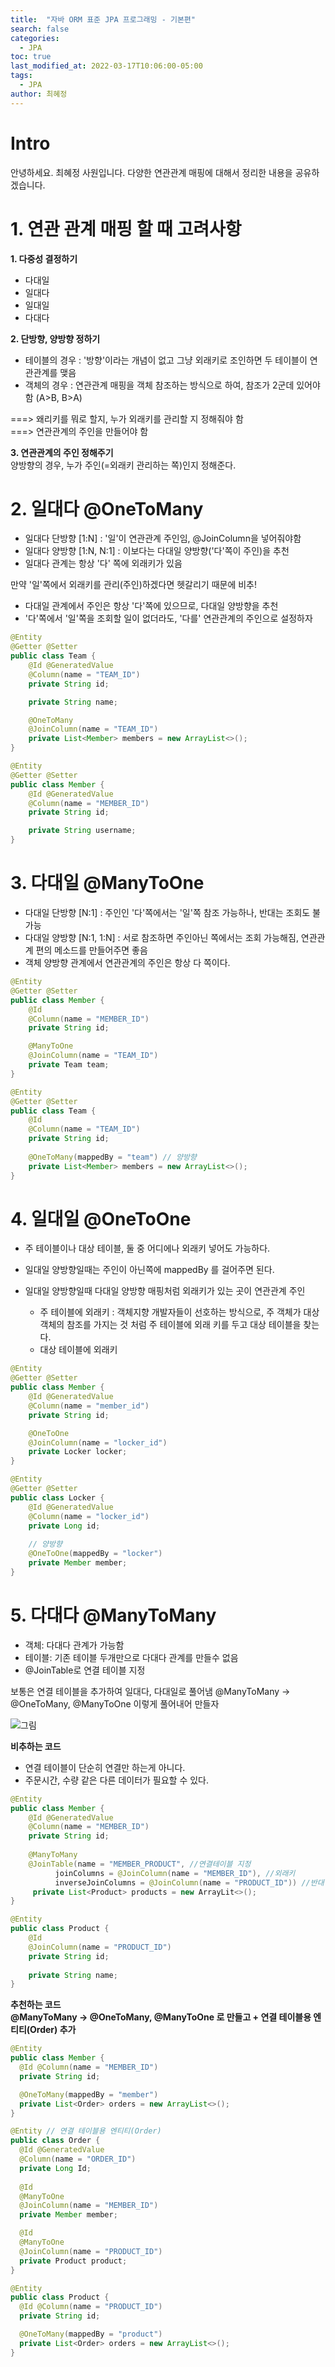 ```yaml
---
title:  "자바 ORM 표준 JPA 프로그래밍 - 기본편"
search: false
categories: 
  - JPA
toc: true  
last_modified_at: 2022-03-17T10:06:00-05:00
tags:
  - JPA
author: 최혜정
---
```


# Intro
안녕하세요. 최혜정 사원입니다.
다양한 연관관계 매핑에 대해서 정리한 내용을 공유하겠습니다.

# 1. 연관 관계 매핑 할 때 고려사항

**1. 다중성 결정하기**    
- 다대일
- 일대다
- 일대일
- 다대다

**2. 단방향, 양방향 정하기**
- 테이블의 경우 : '방향'이라는 개념이 없고 그냥 외래키로 조인하면 두 테이블이 연관관계를 맺음    
- 객체의 경우 : 연관관계 매핑을 객체 참조하는 방식으로 하여, 참조가 2군데 있어야함 (A>B, B>A)

===> 왜리키를 뭐로 할지, 누가 외래키를 관리할 지 정해줘야 함      
===> 연관관계의 주인을 만들어야 함

**3. 연관관계의 주인 정해주기**     
양방향의 경우, 누가 주인(=외래키 관리하는 쪽)인지 정해준다.

# 2. 일대다 @OneToMany
- 일대다 단방향 [1:N] : '일'이 연관관계 주인임, @JoinColumn을 넣어줘야함
- 일대다 양방향 [1:N, N:1] : 이보다는 다대일 양방향('다'쪽이 주인)을 추천
- 일대다 관계는 항상 '다' 쪽에 외래키가 있음   

만약 '일'쪽에서 외래키를 관리(주인)하겠다면 헷갈리기 때문에 비추!
- 다대일 관계에서 주인은 항상 '다'쪽에 있으므로, 다대일 양방향을 추천
- '다'쪽에서 '일'쪽을 조회할 일이 없더라도, '다를' 연관관계의 주인으로 설정하자


```java
@Entity
@Getter @Setter
public class Team {
    @Id @GeneratedValue
    @Column(name = "TEAM_ID")
    private String id;

    private String name;

    @OneToMany
    @JoinColumn(name = "TEAM_ID")
    private List<Member> members = new ArrayList<>();
}

@Entity
@Getter @Setter
public class Member {
    @Id @GeneratedValue
    @Column(name = "MEMBER_ID")
    private String id;

    private String username;
}
```

# 3. 다대일 @ManyToOne

- 다대일 단방향 [N:1] : 주인인 '다'쪽에서는 '일'쪽 참조 가능하나, 반대는 조회도 불가능
- 다대일 양방향 [N:1, 1:N] : 서로 참조하면 주인아닌 쪽에서는 조회 가능해짐, 연관관계 편의 메소드를 만들어주면 좋음
- 객체 양방향 관계에서 연관관계의 주인은 항상 다 쪽이다.   

```java
@Entity
@Getter @Setter
public class Member {
    @Id
    @Column(name = "MEMBER_ID")
    private String id;

    @ManyToOne
    @JoinColumn(name = "TEAM_ID")
    private Team team;
}

@Entity
@Getter @Setter
public class Team {
    @Id
    @Column(name = "TEAM_ID")
    private String id;
    
    @OneToMany(mappedBy = "team") // 양방향
    private List<Member> members = new ArrayList<>();
}
```

# 4. 일대일 @OneToOne
- 주 테이블이나 대상 테이블, 둘 중 어디에나 외래키 넣어도 가능하다.
- 일대일 양방향일때는 주인이 아닌쪽에 mappedBy 를 걸어주면 된다.
- 일대일 양방향일때 다대일 양방향 매핑처럼 외래키가 있는 곳이 연관관계 주인

  - 주 테이블에 외래키 : 객체지향 개발자들이 선호하는 방식으로, 주 객체가 대상 객체의 참조를 가지는 것 처럼 주 테이블에 외래 키를 두고 대상 테이블을 찾는다.
  - 대상 테이블에 외래키

```java
@Entity
@Getter @Setter
public class Member {
    @Id @GeneratedValue
    @Column(name = "member_id")
    private String id;

    @OneToOne
    @JoinColumn(name = "locker_id")
    private Locker locker;   
}

@Entity
@Getter @Setter
public class Locker {
    @Id @GeneratedValue
    @Column(name = "locker_id")
    private Long id;
    
    // 양방향
    @OneToOne(mappedBy = "locker")
    private Member member;                          
}
```

# 5. 다대다 @ManyToMany
- 객체: 다대다 관계가 가능함
- 테이블: 기존 테이블 두개만으로 다대다 관계를 만들수 없음
- @JoinTable로 연결 테이블 지정

보통은 연결 테이블을 추가하여 일대다, 다대일로 풀어냄
@ManyToMany → @OneToMany, @ManyToOne 이렇게 풀어내어 만들자

![그림](https://media.vlpt.us/images/sooyoungh/post/9d1feadf-6a69-40aa-80bb-8d3eabf1222f/image.png)

**비추하는 코드**
- 연결 테이블이 단순히 연결만 하는게 아니다.
- 주문시간, 수량 같은 다른 데이터가 필요할 수 있다.

```java
@Entity
public class Member {
    @Id @GeneratedValue
    @Column(name = "MEMBER_ID")
    private String id;
    
    @ManyToMany
    @JoinTable(name = "MEMBER_PRODUCT", //연결테이블 지정
          joinColumns = @JoinColumn(name = "MEMBER_ID"), //외래키
          inverseJoinColumns = @JoinColumn(name = "PRODUCT_ID")) //반대 엔티티의 외래키
     private List<Product> products = new ArrayLit<>();
}

@Entity
public class Product {
    @Id
    @JoinColumn(name = "PRODUCT_ID")
    private String id;
    
    private String name;
}
```

**추천하는 코드**     
**@ManyToMany → @OneToMany, @ManyToOne 로 만들고 + 연결 테이블용 엔티티(Order) 추가**

```java
@Entity
public class Member {
  @Id @Column(name = "MEMBER_ID")
  private String id;

  @OneToMany(mappedBy = "member")
  private List<Order> orders = new ArrayList<>();   
}

@Entity // 연결 테이블용 엔티티(Order)
public class Order {
  @Id @GeneratedValue
  @Column(name = "ORDER_ID")
  private Long Id;
   
  @Id
  @ManyToOne
  @JoinColumn(name = "MEMBER_ID")
  private Member member;

  @Id
  @ManyToOne
  @JoinColumn(name = "PRODUCT_ID")
  private Product product;
}

@Entity
public class Product {
  @Id @Column(name = "PRODUCT_ID")
  private String id;

  @OneToMany(mappedBy = "product")
  private List<Order> orders = new ArrayList<>();
}
```

